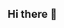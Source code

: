 ## Hi there 👋

<!--

My name is Spencer. I'm in school now and want to learn about a lot of things.
-->
